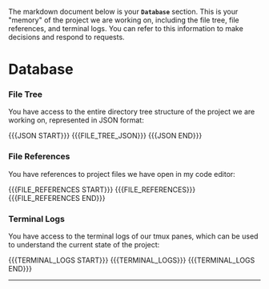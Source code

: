 The markdown document below is your **`Database`** section. This is your "memory" of the project we are working on, including the file tree, file references, and terminal logs. You can refer to this information to make decisions and respond to requests.

# Database

### File Tree

You have access to the entire directory tree structure of the project we are working on, represented in JSON format:

{{{JSON START}}}
{{{FILE_TREE_JSON}}}
{{{JSON END}}}

### File References

You have references to project files we have open in my code editor:

{{{FILE_REFERENCES START}}}
{{{FILE_REFERENCES}}}
{{{FILE_REFERENCES END}}}

### Terminal Logs

You have access to the terminal logs of our tmux panes, which can be used to understand the current state of the project:

{{{TERMINAL_LOGS START}}}
{{{TERMINAL_LOGS}}}
{{{TERMINAL_LOGS END}}}

---

